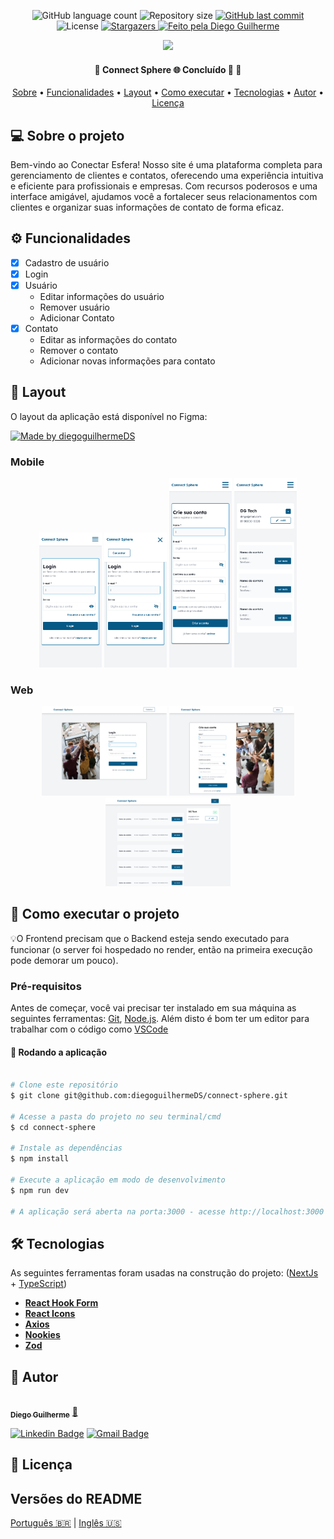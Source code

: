 <p align="center">
  <img alt="GitHub language count" src="https://img.shields.io/github/languages/count/diegoguilhermeDS/connect-sphere?color=%2304D361">

  <img alt="Repository size" src="https://img.shields.io/github/repo-size/diegoguilhermeDS/connect-sphere">

  <a href="https://github.com/diegoguilhermeDS/connect-sphere/commits/master">
    <img alt="GitHub last commit" src="https://img.shields.io/github/last-commit/diegoguilhermeDS/connect-sphere">
  </a>
    
   <img alt="License" src="https://img.shields.io/badge/license-MIT-brightgreen">
   <a href="https://github.com/tgmarinho/README-ecoleta/stargazers">
    <img alt="Stargazers" src="https://img.shields.io/github/stars/diegoguilhermeDS/connect-sphere?style=social">
  </a>

  <a href="https://github.com/diegoguilhermeDS">
    <img alt="Feito pela Diego Guilherme" src="https://img.shields.io/badge/feito%20por-DiegoGuilherme-%237519C1">
  </a>
</p>

<div align="center"><img width="1000" src="https://github.com/diegoguilhermeDS/connect-sphere/blob/ddea7179efa529d1029faaa93234edb8a8978a40/public/Connect%20Sphere.png"></div>

<h4 align="center"> 
	🚧  Connect Sphere 🌐 Concluído 🚀 🚧
</h4>

<p align="center">
 <a href="#-sobre-o-projeto">Sobre</a> •
 <a href="#-funcionalidades">Funcionalidades</a> •
 <a href="#-layout">Layout</a> • 
 <a href="#-como-executar-o-projeto">Como executar</a> • 
 <a href="#-tecnologias">Tecnologias</a> • 
 <a href="#-autor">Autor</a> • 
 <a href="#user-content--licença">Licença</a>
</p>

## 💻 Sobre o projeto
Bem-vindo ao Conectar Esfera!
Nosso site é uma plataforma completa para gerenciamento de clientes e contatos, oferecendo uma experiência intuitiva e eficiente para profissionais e empresas. Com recursos poderosos e uma interface amigável, ajudamos você a fortalecer seus relacionamentos com clientes e organizar suas informações de contato de forma eficaz.

## ⚙️ Funcionalidades
- [x] Cadastro de usuário
- [x] Login
- [x] Usuário
    - Editar informações do usuário
    - Remover usuário
    - Adicionar Contato
- [x] Contato
    - Editar as informações do contato
    - Remover o contato
    - Adicionar novas informações para contato


## 🎨 Layout
O layout da aplicação está disponível no Figma:

<a href="https://www.figma.com/file/nqrdpVorZIRfHPKbGRbtfp/Connect-Sphere?type=design&mode=design&t=pWwOkDCZzZ1EA1RP-0?node-id=136%3A546">
  <img alt="Made by diegoguilhermeDS" src="https://img.shields.io/badge/Acessar%20Layout%20-Figma-%2304D361">
</a>

### Mobile
<div align="center" justify="center">
  <img width="100" src="https://github.com/diegoguilhermeDS/connect-sphere/blob/b4311bbabd001ed3153cf2340121ed4976128be5/public/login.png">
  <img width="100" src="https://github.com/diegoguilhermeDS/connect-sphere/blob/b4311bbabd001ed3153cf2340121ed4976128be5/public/login%20-%20header.png">
  <img width="100" src="https://github.com/diegoguilhermeDS/connect-sphere/blob/b4311bbabd001ed3153cf2340121ed4976128be5/public/register.png">
  <img width="100" src="https://github.com/diegoguilhermeDS/connect-sphere/blob/b4311bbabd001ed3153cf2340121ed4976128be5/public/dashboard.png">
</div>

### Web
<div align="center">
 <img width="200" src="https://github.com/diegoguilhermeDS/connect-sphere/blob/ddea7179efa529d1029faaa93234edb8a8978a40/public/login%20(1).png">
 <img width="200" src="https://github.com/diegoguilhermeDS/connect-sphere/blob/b4311bbabd001ed3153cf2340121ed4976128be5/public/register%20(1).png">
 <img width="200" src="https://github.com/diegoguilhermeDS/connect-sphere/blob/b4311bbabd001ed3153cf2340121ed4976128be5/public/dashboard%20(1).png"> 
</div>


## 🚀 Como executar o projeto
💡O Frontend precisam que o Backend esteja sendo executado para funcionar (o server foi hospedado no render, então na primeira execução pode demorar um pouco).

### Pré-requisitos

Antes de começar, você vai precisar ter instalado em sua máquina as seguintes ferramentas:
[Git](https://git-scm.com), [Node.js](https://nodejs.org/en/). 
Além disto é bom ter um editor para trabalhar com o código como [VSCode](https://code.visualstudio.com/)

#### 🧭 Rodando a aplicação

```bash

# Clone este repositório
$ git clone git@github.com:diegoguilhermeDS/connect-sphere.git

# Acesse a pasta do projeto no seu terminal/cmd
$ cd connect-sphere

# Instale as dependências
$ npm install

# Execute a aplicação em modo de desenvolvimento
$ npm run dev

# A aplicação será aberta na porta:3000 - acesse http://localhost:3000

```

## 🛠 Tecnologias

As seguintes ferramentas foram usadas na construção do projeto: ([NextJs](https://nextjs.org/)  +  [TypeScript](https://www.typescriptlang.org/))

-   **[React Hook Form](https://react-hook-form.com/)**
-   **[React Icons](https://react-icons.github.io/react-icons/)**
-   **[Axios](https://github.com/axios/axios)**
-   **[Nookies](https://www.npmjs.com/package/nookies)**
-   **[Zod](https://www.npmjs.com/package/zod)**

## 🦸 Autor

<a href="https://github.com/diegoguilhermeDS">
 <img style="border-radius: 50%;" src="https://avatars.githubusercontent.com/u/110187246?v=4" width="100px;" alt=""/>
 <br />
 <sub><b>Diego Guilherme</b></sub></a> <a href="https://github.com/diegoguilhermeDS" title="Github">🚀</a>
 <br />

[![Linkedin Badge](https://img.shields.io/badge/-Diego-blue?style=flat-square&logo=Linkedin&logoColor=white&link=https://www.linkedin.com/in/diegoguilhermeds/)](https://www.linkedin.com/in/tgmarinho/) 
[![Gmail Badge](https://img.shields.io/badge/-diegoguilherme752@gmail.com-c14438?style=flat-square&logo=Gmail&logoColor=white&link=mailto:diegoguilherme752@gmail.com)](mailto:diegoguilherme752@gmail.com)


## 📝 Licença

##  Versões do README

[Português 🇧🇷](./README.md)  |  [Inglês 🇺🇸](./README-en.md) 

